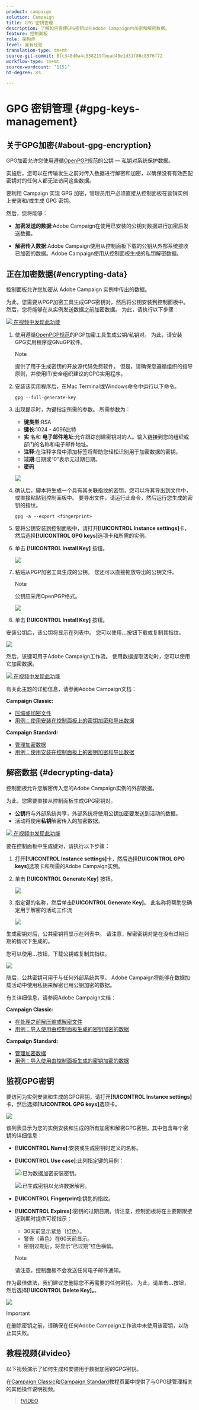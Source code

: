 ```yaml
---
product: campaign
solution: Campaign
title: GPG 密钥管理
description: 了解如何管理GPG密钥以在Adobe Campaign内加密和解密数据。
feature: 控制面板
role: 架构师
level: 富有经验
translation-type: tm+mt
source-git-commit: 8fc348d0a4c858219fbead48e1d31f86c8576f72
workflow-type: tm+mt
source-wordcount: '1151'
ht-degree: 8%

---
```



# GPG 密钥管理 {#gpg-keys-management}

## 关于GPG加密{#about-gpg-encryption}

GPG加密允许您使用遵循[OpenPGP](https://www.openpgp.org/about/standard/)规范的公钥 — 私钥对系统保护数据。

实施后，您可以在传输发生之前对传入数据进行解密和加密，以确保没有有效匹配密钥对的任何人都无法访问这些数据。

要利用 Campaign 实现 GPG 加密，管理员用户必须直接从控制面板在营销实例上安装和/或生成 GPG 密钥。

然后，您将能够：

* **加密发送的数据**:Adobe Campaign在使用已安装的公钥对数据进行加密后发送数据。

* **解密传入数据**:Adobe Campaign使用从控制面板下载的公钥从外部系统接收已加密的数据。Adobe Campaign使用从控制面板生成的私钥解密数据。

## 正在加密数据{#encrypting-data}

控制面板允许您加密从 Adobe Campaign 实例中传出的数据。

为此，您需要从PGP加密工具生成GPG密钥对，然后将公钥安装到控制面板中。 然后，您将能够在从实例发送数据之前加密数据。 为此，请执行以下步骤：

![](assets/do-not-localize/how-to-video.png)[ 在视频中发现此功能](#video)

1. 使用遵循[OpenPGP规范](https://www.openpgp.org/about/standard/)的PGP加密工具生成公钥/私钥对。 为此，请安装GPG实用程序或GNuGP软件。

   >[!NOTE]
   >
   >提供了用于生成密钥的开放源代码免费软件。 但是，请确保您遵循组织的指导原则，并使用IT/安全组织建议的GPG实用程序。

1. 安装该实用程序后，在Mac Terminal或Windows命令中运行以下命令。

   `gpg --full-generate-key`

1. 出现提示时，为键指定所需的参数。 所需参数为：

   * **键类型**:RSA
   * **键长**:1024 - 4096比特
   * **实** 名和 **电子邮件地址**:允许跟踪创建密钥对的人。输入链接到您的组织或部门的名称和电子邮件地址。
   * **注释**:在注释字段中添加标签将帮助您轻松识别用于加密数据的密钥。
   * **过期**:日期或“0”表示无过期日期。
   * **密码**

   ![](assets/do-not-localize/gpg_command.png)

1. 确认后，脚本将生成一个具有其关联指纹的密钥，您可以将其导出到文件中，或直接粘贴到控制面板中。 要导出文件，请运行此命令，然后运行您生成的密钥的指纹。

   `gpg -a --export <fingerprint>`

1. 要将公钥安装到控制面板中，请打开&#x200B;**[!UICONTROL Instance settings]**&#x200B;卡，然后选择&#x200B;**[!UICONTROL GPG keys]**&#x200B;选项卡和所需的实例。

1. 单击 **[!UICONTROL Install Key]** 按钮。

   ![](assets/gpg_install_button.png)

1. 粘贴从PGP加密工具生成的公钥。 您还可以直接拖放导出的公钥文件。

   >[!NOTE]
   >
   >公钥应采用OpenPGP格式。

   ![](assets/gpg_install_paste.png)

1. 单击 **[!UICONTROL Install Key]** 按钮。

安装公钥后，该公钥将显示在列表中。 您可以使用&#x200B;**...**&#x200B;按钮下载或复制其指纹。

![](assets/gpg_install_download.png)

然后，该键可用于Adobe Campaign工作流。 使用数据提取活动时，您可以使用它加密数据。

![](assets/do-not-localize/how-to-video.png)[ 在视频中发现此功能](#video)

有关此主题的详细信息，请参阅Adobe Campaign文档：

**Campaign Classic:**

* [压缩或加密文件](https://experienceleague.adobe.com/docs/campaign-classic/using/getting-started/importing-and-exporting-data/managing-data-encryption-compression/zip-encrypt.html)
* [用例：使用安装在控制面板上的密钥加密和导出数据](https://docs.adobe.com/content/help/en/campaign-classic/using/automating-with-workflows/general-operation/how-to-use-workflow-data.html#use-case-gpg-encrypt)

**Campaign Standard:**

* [管理加密数据](https://docs.adobe.com/content/help/en/campaign-standard/using/managing-processes-and-data/importing-and-exporting-data/managing-encrypted-data.html)
* [用例：使用安装在控制面板上的密钥加密和导出数据](https://experienceleague.adobe.com/docs/campaign-classic/using/getting-started/importing-and-exporting-data/managing-data-encryption-compression/zip-encrypt.html#use-case-gpg-encrypt)

## 解密数据 {#decrypting-data}

控制面板允许您解密传入您的Adobe Campaign实例的外部数据。

为此，您需要直接从控制面板生成GPG密钥对。

* **公钥**&#x200B;将与外部系统共享，外部系统将使用公钥加密要发送到活动的数据。
* 活动将使用&#x200B;**私钥**&#x200B;解密传入的加密数据。

![](assets/do-not-localize/how-to-video.png)[ 在视频中发现此功能](#video)

要在控制面板中生成键对，请执行以下步骤：

1. 打开&#x200B;**[!UICONTROL Instance settings]**&#x200B;卡，然后选择&#x200B;**[!UICONTROL GPG keys]**&#x200B;选项卡和所需的Adobe Campaign实例。

1. 单击 **[!UICONTROL Generate Key]** 按钮。

   ![](assets/gpg_generate.png)

1. 指定键的名称，然后单击&#x200B;**[!UICONTROL Generate Key]**。 此名称将帮助您确定用于解密的活动工作流

   ![](assets/gpg_generate_name.png)

生成密钥对后，公共密钥将显示在列表中。 请注意，解密密钥对是在没有过期日期的情况下生成的。

您可以使用&#x200B;**...**&#x200B;按钮，下载公钥或复制其指纹。

![](assets/gpg_generate_list.png)

随后，公共密钥可用于与任何外部系统共享。 Adobe Campaign将能够在数据加载活动中使用私钥来解密已用公钥加密的数据。

有关详细信息，请参阅Adobe Campaign文档：

**Campaign Classic:**

* [在处理之前解压缩或解密文件](https://experienceleague.adobe.com/docs/campaign-classic/using/getting-started/importing-and-exporting-data/managing-data-encryption-compression/unzip-decrypt.html)
* [用例：导入使用由控制面板生成的密钥加密的数据](https://experienceleague.adobe.com/docs/campaign-classic/using/getting-started/importing-and-exporting-data/managing-data-encryption-compression/unzip-decrypt.html#use-case-gpg-decrypt)

**Campaign Standard:**

* [管理加密数据](https://docs.adobe.com/content/help/en/campaign-standard/using/managing-processes-and-data/importing-and-exporting-data/managing-encrypted-data.html)
* [用例：导入使用由控制面板生成的密钥加密的数据](https://docs.adobe.com/content/help/en/campaign-standard/using/managing-processes-and-data/importing-and-exporting-data/managing-encrypted-data.html#use-case-gpg-decrypt)

## 监视GPG密钥

要访问为实例安装和生成的GPG密钥，请打开&#x200B;**[!UICONTROL Instance settings]**&#x200B;卡，然后选择&#x200B;**[!UICONTROL GPG keys]**&#x200B;选项卡。

![](assets/gpg_list.png)

该列表显示为您的实例安装和生成的所有加密和解密GPG密钥，其中包含每个密钥的详细信息：

* **[!UICONTROL Name]**:安装或生成密钥时定义的名称。
* **[!UICONTROL Use case]**:此列指定键的用例：

   ![](assets/gpg_icon_encrypt.png):已为数据加密安装密钥。

   ![](assets/gpg_icon_decrypt.png):已生成密钥以允许数据解密。

* **[!UICONTROL Fingerprint]**:钥匙的指纹。
* **[!UICONTROL Expires]**:密钥的过期日期。请注意，控制面板将在主要期限接近到期时提供可视指示：

   * 30天前显示紧急（红色）。
   * 警告（黄色）在60天前显示。
   * 密钥过期后，将显示“已过期”红色横幅。

   >[!NOTE]
   >
   >请注意，控制面板不会发送任何电子邮件通知。

作为最佳做法，我们建议您删除您不再需要的任何密钥。 为此，请单击&#x200B;**...**&#x200B;按钮，然后选择&#x200B;**[!UICONTROL Delete Key]。**。

![](assets/gpg_delete.png)

>[!IMPORTANT]
>
>在删除密钥之前，请确保在任何Adobe Campaign工作流中未使用该密钥，以防止其失败。

## 教程视频{#video}

以下视频演示了如何生成和安装用于数据加密的GPG密钥。

在[Campaign Classic](https://experienceleague.adobe.com/docs/campaign-standard-learn/control-panel/instance-settings/gpg-key-management/gpg-key-management-overview.html?lang=en#instance-settings)和[Campaign Standard](https://experienceleague.adobe.com/docs/campaign-classic-learn/control-panel/instance-settings/gpg-key-management/gpg-key-management-overview.html?lang=en#instance-settings)教程页面中提供了与GPG键管理相关的其他操作说明视频。

>[!VIDEO](https://video.tv.adobe.com/v/36386?quality=12)


